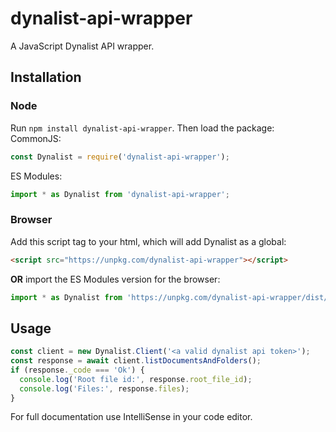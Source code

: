 # dynalist-api-wrapper
A JavaScript Dynalist API wrapper.

## Installation

### Node
Run `npm install dynalist-api-wrapper`. Then load the package:  
CommonJS:
```js
const Dynalist = require('dynalist-api-wrapper');
```
ES Modules:
```js
import * as Dynalist from 'dynalist-api-wrapper';
```

### Browser
Add this script tag to your html, which will add Dynalist as a global:
```html
<script src="https://unpkg.com/dynalist-api-wrapper"></script>
```
**OR** import the ES Modules version for the browser:
```js
import * as Dynalist from 'https://unpkg.com/dynalist-api-wrapper/dist/browser/index.esm.js';
```

## Usage
```js
const client = new Dynalist.Client('<a valid dynalist api token>');
const response = await client.listDocumentsAndFolders();
if (response._code === 'Ok') {
  console.log('Root file id:', response.root_file_id);
  console.log('Files:', response.files);
}
```

For full documentation use IntelliSense in your code editor.
